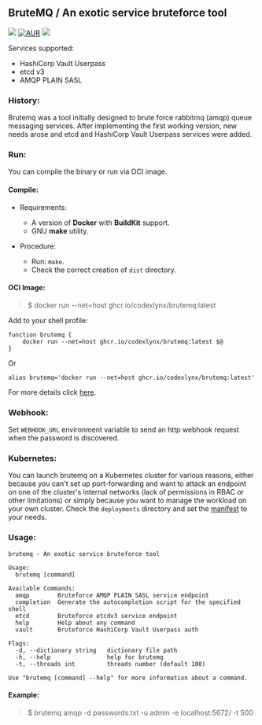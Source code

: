 ## BruteMQ / An exotic service bruteforce tool
[![](https://github.com/codexlynx/brutemq/workflows/CI/badge.svg)](https://github.com/codexlynx/brutemq/actions) [![AUR](https://img.shields.io/github/license/codexlynx/brutemq)](LICENSE) [![](https://goreportcard.com/badge/github.com/codexlynx/brutemq)](https://goreportcard.com/report/github.com/codexlynx/brutemq)

Services supported:

* HashiCorp Vault Userpass
* etcd v3
* AMQP PLAIN SASL

### History:
Brutemq was a tool initially designed to brute force rabbitmq (amqp) queue messaging services. 
After implementing the first working version, new needs arose and etcd and HashiCorp Vault Userpass services were added.

### Run:

You can compile the binary or run via OCI image.

#### Compile:
* Requirements:
    * A version of __Docker__ with __BuildKit__ support.
    * GNU __make__ utility.

* Procedure:
    * Run: `make`.
    * Check the correct creation of `dist` directory.

#### OCI Image:

> $ docker run --net=host ghcr.io/codexlynx/brutemq:latest

Add to your shell profile:
```
function brutemq {
    docker run --net=host ghcr.io/codexlynx/brutemq:latest $@
}
```
Or
```
alias brutemq='docker run --net=host ghcr.io/codexlynx/brutemq:latest'
```

For more details click [here](https://github.com/codexlynx/brutemq/pkgs/container/brutemq).

### Webhook:
Set `WEBHOOK_URL` environment variable to send an http webhook request when the password is discovered.

### Kubernetes:
You can launch brutemq on a Kubernetes cluster for various reasons, either because you can't set up port-forwarding and 
want to attack an endpoint on one of the cluster's internal networks (lack of permissions in RBAC or other limitations) 
or simply because you want to manage the workload on your own cluster. Check the `deployments` directory and set the 
[manifest](deployments/kubernetes_job.yaml) to your needs.

### Usage:

```
brutemq - An exotic service bruteforce tool

Usage:
  brutemq [command]

Available Commands:
  amqp        Bruteforce AMQP PLAIN SASL service endpoint
  completion  Generate the autocompletion script for the specified shell
  etcd        Bruteforce etcdv3 service endpoint
  help        Help about any command
  vault       Bruteforce HashiCorp Vault Userpass auth

Flags:
  -d, --dictionary string   dictionary file path
  -h, --help                help for brutemq
  -t, --threads int         threads number (default 100)

Use "brutemq [command] --help" for more information about a command.
```

#### Example:

> $ brutemq amqp -d passwords.txt -u admin -e localhost:5672/ -t 500